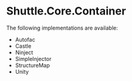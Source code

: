 # Shuttle.Core.Container

The following implementations are available:

- Autofac
- Castle
- Ninject
- SimpleInjector
- StructureMap
- Unity

